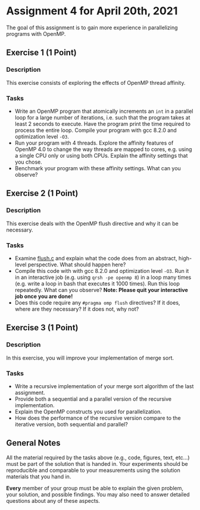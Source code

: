 # Assignment 4 for April 20th, 2021

The goal of this assignment is to gain more experience in parallelizing programs with OpenMP.


## Exercise 1 (1 Point)

### Description

This exercise consists of exploring the effects of OpenMP thread affinity.    

### Tasks

- Write an OpenMP program that atomically increments an `int` in a parallel loop for a large number of iterations, i.e. such that the program takes at least 2 seconds to execute. Have the program print the time required to process the entire loop. Compile your program with gcc 8.2.0 and optimization level `-O3`.
- Run your program with 4 threads. Explore the affinity features of OpenMP 4.0 to change the way threads are mapped to cores, e.g. using a single CPU only or using both CPUs. Explain the affinity settings that you chose.
- Benchmark your program with these affinity settings. What can you observe?

## Exercise 2 (1 Point)

### Description

This exercise deals with the OpenMP flush directive and why it can be necessary.

### Tasks

- Examine [flush.c](flush.c) and explain what the code does from an abstract, high-level perspective. What should happen here?
- Compile this code with with gcc 8.2.0 and optimization level `-O3`. Run it in an interactive job (e.g. using `qrsh -pe openmp 8`) in a loop many times (e.g. write a loop in bash that executes it 1000 times). Run this loop repeatedly. What can you observe? **Note: Please quit your interactive job once you are done!**
- Does this code require any `#pragma omp flush` directives? If it does, where are they necessary? If it does not, why not?

## Exercise 3 (1 Point)

### Description

In this exercise, you will improve your implementation of merge sort.

### Tasks

- Write a recursive implementation of your merge sort algorithm of the last assignment.
- Provide both a sequential and a parallel version of the recursive implementation.
- Explain the OpenMP constructs you used for parallelization.
- How does the performance of the recursive version compare to the iterative version, both sequential and parallel?

## General Notes

All the material required by the tasks above (e.g., code, figures, text, etc...) must be part of the solution that is handed in. Your experiments should be reproducible and comparable to your measurements using the solution materials that you hand in.

**Every** member of your group must be able to explain the given problem, your solution, and possible findings. You may also need to answer detailed questions about any of these aspects.
